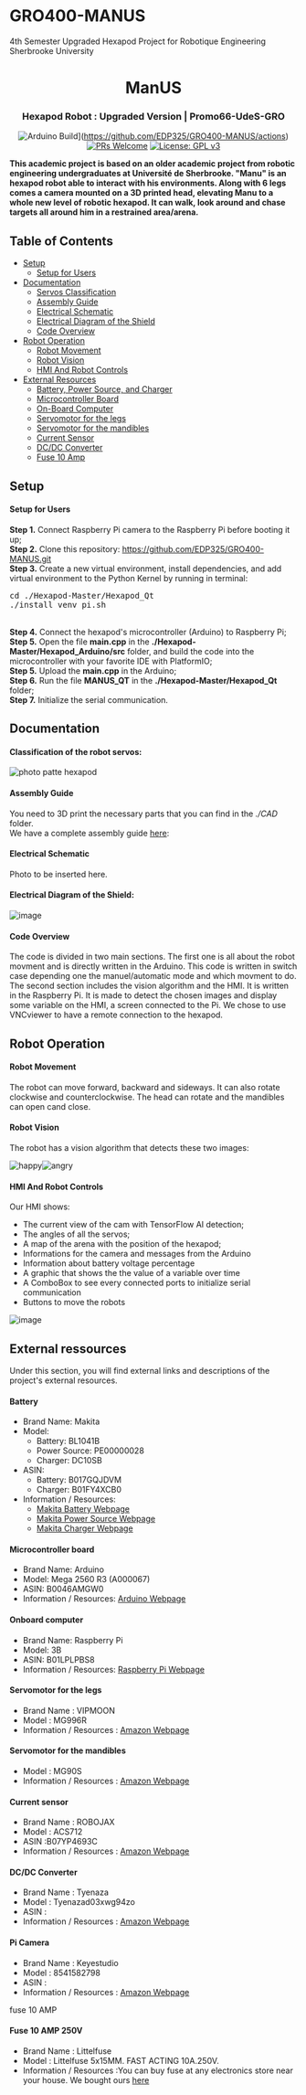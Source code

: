 # GRO400-MANUS
4th Semester Upgraded Hexapod Project for Robotique Engineering Sherbrooke University

<div id="ManUS" align="center">
    <h1>ManUS</h1>
    <h3>Hexapod Robot : Upgraded Version | Promo66-UdeS-GRO</h3>
</div>
<div id="badges" align="center">
    
![Arduino Build](https://github.com/EDP325/GRO400-MANUS/workflows/PlatformIO%20CI/badge.svg)](https://github.com/EDP325/GRO400-MANUS/actions)
[![PRs Welcome](https://img.shields.io/badge/PRs-welcome-brightgreen.svg?style=flat-square)](http://makeapullrequest.com)
[![License: GPL v3](https://img.shields.io/badge/License-GPLv3-blue.svg?style=flat-square)](https://github.com/EDP325/GRO400-MANUS/blob/main/LICENSE) 

</div>

**This academic project is based on an older academic project from robotic engineering undergraduates at Université de Sherbrooke. "Manu" is an hexapod robot able to interact with his environments. Along with 6 legs comes a camera mounted on a 3D printed head, elevating Manu to a whole new level of robotic hexapod. It can walk, look around and chase targets all around him in a restrained area/arena.**

## Table of Contents
- [Setup](#Setup)
    - [Setup for Users](#SetupUsers)
- [Documentation](#Documentation)
    - [Servos Classification](#Servosclassification)
    - [Assembly Guide](#assemblyguide)
    - [Electrical Schematic](#electricalschematic)
    - [Electrical Diagram of the Shield](#electrical)
    - [Code Overview](#Codeexplication)
- [Robot Operation](#Operation)
    - [Robot Movement](#Movement)
    - [Robot Vision](#Vision)
    - [HMI And Robot Controls](#Controls)
- [External Resources](#Ressources)
    - [Battery, Power Source, and Charger](#Battery)
    - [Microcontroller Board](#Controller)
    - [On-Board Computer](#Computer)
    - [Servomotor for the legs](#Servo1)
    - [Servomotor for the mandibles](#Servo2)
    - [Current Sensor](#Current)
    - [DC/DC Converter](#DCDC)
    - [Fuse 10 Amp](#Fuse)
 

## <a id="Setup"></a>Setup

#### <a id="SetupUsers"></a>Setup for Users

<b>Step 1.</b> Connect Raspberry Pi camera to the Raspberry Pi before booting it up;
<br/>
<b>Step 2.</b> Clone this repository: https://github.com/EDP325/GRO400-MANUS.git
<br/>
<b>Step 3.</b> Create a new virtual environment, install dependencies, and add virtual environment to the Python Kernel by running in terminal:
<pre>
cd ./Hexapod-Master/Hexapod_Qt
./install_venv_pi.sh
</pre> 
<br/>
<b>Step 4.</b> Connect the hexapod's microcontroller (Arduino) to Raspberry Pi;
<br/>
<b>Step 5.</b> Open the file <b>main.cpp</b> in the <b>./Hexapod-Master/Hexapod_Arduino/src</b> folder, and build the code into the microcontroller with your favorite IDE with PlatformIO;
<br/>
<b>Step 5.</b> Upload the <b>main.cpp</b> in the Arduino;
<br/>
<b>Step 6.</b> Run the file <b>MANUS_QT</b> in the <b>./Hexapod-Master/Hexapod_Qt</b> folder;
<br/>
<b>Step 7.</b> Initialize the serial communication.

## <a id="Documentation"></a>Documentation
#### <a id = "Servosclassification">Classification of the robot servos:</a>

![photo patte hexapod](https://user-images.githubusercontent.com/48064854/162976618-52e0769e-27ba-48a6-97b3-df437f16bacd.PNG)

#### <a id= "assemblyguide">Assembly Guide</a>
You need to 3D print the necessary parts that you can find in the *./CAD* folder.   
We have a complete assembly guide [here](https://github.com/EDP325/GRO400-MANUS/wiki):

#### <a id = "electricalschematic"> Electrical Schematic</a>
Photo to be inserted here.
#### <a id= "electrical">Electrical Diagram of the Shield: </a>
![image](https://user-images.githubusercontent.com/48064854/163028957-0d5c8229-0cb9-4d3b-a6ca-b984c7e7bd09.png)

#### <a id="Codeexplication">Code Overview</a>

The code is divided in two main sections.  The first one is all about the robot movment and is directly written in the Arduino.  This code is written in switch case depending one the manuel/automatic mode and which movment to do.
The second section  includes the vision algorithm and the HMI.  It is written in the Raspberry Pi.  It is made to detect the chosen images and display some variable on the HMI, a screen connected to the Pi.  We chose to use VNCviewer to have a remote connection to the hexapod.

## <a id="Operation"></a>Robot Operation

#### <a id="Movement"></a>Robot Movement
The robot can move forward, backward and sideways.  It can also rotate clockwise and counterclockwise.  The head can rotate and the mandibles can open cand close.  

#### <a id="Vision"></a>Robot Vision
The robot has a vision algorithm that detects these two images: 

![happy](https://user-images.githubusercontent.com/48064854/163003461-6ebe9cd6-cc70-48df-82ff-0c2a40982960.jpg)![angry](https://user-images.githubusercontent.com/48064854/163003538-dd7039e3-41dc-485b-952a-bf78a2d1049d.jpg)

#### <a id="Controls"></a>HMI And Robot Controls
Our HMI shows:
- The current view of the cam with TensorFlow AI detection;
- The angles of all the servos;
- A map of the arena with the position of the hexapod;
- Informations for the camera and messages from the Arduino
- Information about battery voltage percentage
- A graphic that shows the the value of a variable over time
- A ComboBox to see every connected ports to initialize serial communication
- Buttons to move the robots

![image](https://user-images.githubusercontent.com/72100463/163627116-94ac9185-56dc-4deb-b193-00c6d286847d.png)

## <a id="Ressources"></a>External ressources

Under this section, you will find external links and descriptions of the project's external resources.

#### <a id="Battery"></a>Battery

- Brand Name: Makita
- Model:
    - Battery: BL1041B
    - Power Source: PE00000028
    - Charger: DC10SB
- ASIN:
    - Battery: B017GQJDVM
    - Charger: B01FY4XCB0
- Information / Resources:
    - [Makita Battery Webpage](https://www.makitatools.com/products/details/BL1041B)
    - [Makita Power Source Webpage](https://www.makitatools.com/products/details/PE00000028)
    - [Makita Charger Webpage](https://www.makitatools.com/products/details/DC10SB)

#### <a id="Controller"></a>Microcontroller board

- Brand Name: Arduino
- Model: Mega 2560 R3 (A000067)
- ASIN: B0046AMGW0
- Information / Resources: [Arduino Webpage](https://store.arduino.cc/mega-2560-r3)

#### <a id="Computer"></a>Onboard computer

- Brand Name: Raspberry Pi
- Model: 3B
- ASIN: B01LPLPBS8
- Information / Resources: [Raspberry Pi Webpage](https://www.raspberrypi.org/products/raspberry-pi-3-model-b/)

#### <a id="Servo1"></a>Servomotor for the legs

- Brand Name : VIPMOON
- Model : MG996R
- Information / Resources : [Amazon Webpage](https://www.amazon.ca/-/fr/gp/product/B07VT5T9JC/ref=ewc_pr_img_1?smid=A2FI4MJY3VQVX5&psc=1)

#### <a id="Servo2"></a>Servomotor for the mandibles

- Model : MG90S
- Information / Resources : [Amazon Webpage](https://www.amazon.ca/servomoteur-h%C3%A9licopt%C3%A8re-m%C3%A9tallique-intelligent-commandes/dp/B08W26FNQD/)
#### <a id="Current"></a>Current sensor

- Brand Name : ROBOJAX
- Model : ACS712
- ASIN :B07YP4693C
- Information / Resources : [Amazon Webpage](https://www.amazon.ca/gp/product/B07YP4693C/ref=ppx_yo_dt_b_asin_title_o02_s00?ie=UTF8&psc=1)

#### <a id="DCDC"></a>DC/DC Converter

- Brand Name : Tyenaza
- Model : Tyenazad03xwg94zo
- ASIN :
- Information / Resources : [Amazon Webpage](https://www.amazon.ca/gp/product/B097QT54C7/ref=ppx_yo_dt_b_asin_title_o02_s00?ie=UTF8&amp&psc=1)

#### <a id="Camera"></a>Pi Camera

- Brand Name : Keyestudio
- Model : 8541582798
- ASIN :
- Information / Resources : [Amazon Webpage](https://www.amazon.ca/gp/product/B073RCXGQS/ref=ppx_yo_dt_b_asin_title_o01_s00?ie=UTF8&psc=1)
    
fuse 10 AMP
#### <a id="Fuse">Fuse 10 AMP 250V</a>

- Brand Name : Littelfuse
- Model : Littelfuse 5x15MM. FAST ACTING 10A.250V.
- Information / Resources :You can buy fuse at any electronics store near your house.  We bought ours [here](https://electro5.com/fr/product/231621/littlefuse-5x15mm-fast-acting-10a250v/) 
